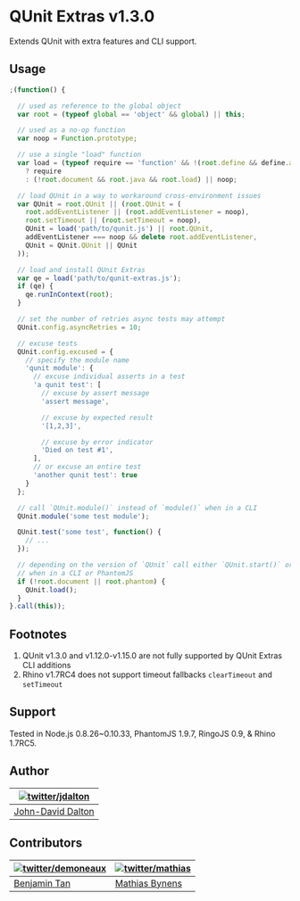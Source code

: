 # QUnit Extras v1.3.0

Extends QUnit with extra features and CLI support.

## Usage

```js
;(function() {

  // used as reference to the global object
  var root = (typeof global == 'object' && global) || this;

  // used as a no-op function
  var noop = Function.prototype;

  // use a single "load" function
  var load = (typeof require == 'function' && !(root.define && define.amd))
    ? require
    : (!root.document && root.java && root.load) || noop;

  // load QUnit in a way to workaround cross-environment issues
  var QUnit = root.QUnit || (root.QUnit = (
    root.addEventListener || (root.addEventListener = noop),
    root.setTimeout || (root.setTimeout = noop),
    QUnit = load('path/to/qunit.js') || root.QUnit,
    addEventListener === noop && delete root.addEventListener,
    QUnit = QUnit.QUnit || QUnit
  ));

  // load and install QUnit Extras
  var qe = load('path/to/qunit-extras.js');
  if (qe) {
    qe.runInContext(root);
  }

  // set the number of retries async tests may attempt
  QUnit.config.asyncRetries = 10;

  // excuse tests
  QUnit.config.excused = {
    // specify the module name
    'qunit module': {
      // excuse individual asserts in a test
      'a qunit test': [
        // excuse by assert message
        'assert message',

        // excuse by expected result
        '[1,2,3]',

        // excuse by error indicator
        'Died on test #1',
      ],
      // or excuse an entire test
      'another qunit test': true
    }
  };

  // call `QUnit.module()` instead of `module()` when in a CLI
  QUnit.module('some test module');

  QUnit.test('some test', function() {
    // ...
  });

  // depending on the version of `QUnit` call either `QUnit.start()` or `QUnit.load()`
  // when in a CLI or PhantomJS
  if (!root.document || root.phantom) {
    QUnit.load();
  }
}.call(this));
```

## Footnotes

  1. QUnit v1.3.0 and v1.12.0-v1.15.0 are not fully supported by QUnit Extras CLI additions
  2. Rhino v1.7RC4 does not support timeout fallbacks `clearTimeout` and `setTimeout`

## Support

Tested in Node.js 0.8.26~0.10.33, PhantomJS 1.9.7, RingoJS 0.9, & Rhino 1.7RC5.

## Author

| [![twitter/jdalton](http://gravatar.com/avatar/299a3d891ff1920b69c364d061007043?s=70)](https://twitter.com/jdalton "Follow @jdalton on Twitter") |
|---|
| [John-David Dalton](http://allyoucanleet.com/) |

## Contributors

| [![twitter/demoneaux](http://gravatar.com/avatar/029b19dba521584d83398ada3ecf6131?s=70)](https://twitter.com/demoneaux "Follow @demoneaux on Twitter") | [![twitter/mathias](http://gravatar.com/avatar/24e08a9ea84deb17ae121074d0f17125?s=70)](https://twitter.com/mathias "Follow @mathias on Twitter") |
|---|---|
| [Benjamin Tan](http://d10.github.io/) | [Mathias Bynens](https://mathiasbynens.be/) |
